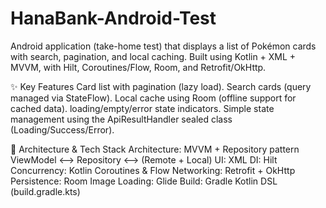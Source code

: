# HanaBank-Android-Test
Android application (take-home test) that displays a list of Pokémon cards with search, pagination, and local caching. Built using Kotlin + XML + MVVM, with Hilt, Coroutines/Flow, Room, and Retrofit/OkHttp.

✨ Key Features
Card list with pagination (lazy load).
Search cards (query managed via StateFlow).
Local cache using Room (offline support for cached data).
loading/empty/error state indicators.
Simple state management using the ApiResultHandler sealed class (Loading/Success/Error).

🧱 Architecture & Tech Stack
Architecture: MVVM + Repository pattern
ViewModel ⟷ Repository ⟷ (Remote + Local)
UI: XML
DI: Hilt
Concurrency: Kotlin Coroutines & Flow
Networking: Retrofit + OkHttp
Persistence: Room
Image Loading: Glide
Build: Gradle Kotlin DSL (build.gradle.kts)
